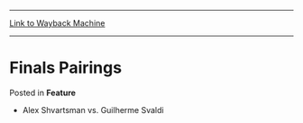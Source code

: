 
---
[Link to Wayback Machine](https://web.archive.org/web/20171029212028/https://magic.wizards.com/en/articles/archive/feature/finals-pairings-2000-01-01)

[_metadata_:wayback_url]:- "https://magic.wizards.com/en/articles/archive/feature/finals-pairings-2000-01-01"
[_metadata_:wayback_raw_url]:- "https://web.archive.org/web/20171029212028id_/https://magic.wizards.com/en/articles/archive/feature/finals-pairings-2000-01-01"
[_metadata_:wayback_capture_timestamp]:- "2017-10-29 21:20:28+00:00"
[_metadata_:description]:- "Alex Shvartsman vs. Guilherme Svaldi"
[_metadata_:generator]:- "Drupal 7 (http://drupal.org)"
---


Finals Pairings
===============



 Posted in **Feature**












* Alex Shvartsman vs. Guilherme Svaldi






